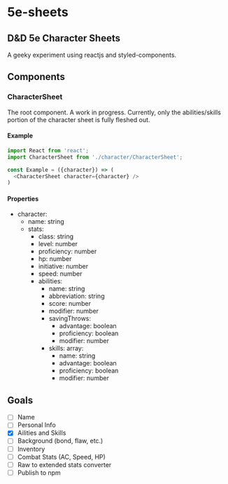 # 5e-sheets

## D&D 5e Character Sheets

A geeky experiment using reactjs and styled-components.

## Components

### CharacterSheet

The root component.  A work in progress.  Currently, only the abilities/skills portion of the character sheet is fully fleshed out.

#### Example

```js
import React from 'react';
import CharacterSheet from './character/CharacterSheet';

const Example = ({character}) => (
  <CharacterSheet character={character} />
)
```

#### Properties

- character:
  - name: string
  - stats:
    - class: string
    - level: number
    - proficiency: number
    - hp: number
    - initiative: number
    - speed: number
    - abilities:
      - name: string
      - abbreviation: string
      - score: number
      - modifier: number
      - savingThrows:
        - advantage: boolean
        - proficiency: boolean
        - modifier: number
      - skills: array:
        - name: string
        - advantage: boolean
        - proficiency: boolean
        - modifier: number

## Goals

- [ ] Name
- [ ] Personal Info
- [x] Ailities and Skills
- [ ] Background (bond, flaw, etc.)
- [ ] Inventory
- [ ] Combat Stats (AC, Speed, HP)
- [ ] Raw to extended stats converter
- [ ] Publish to npm
